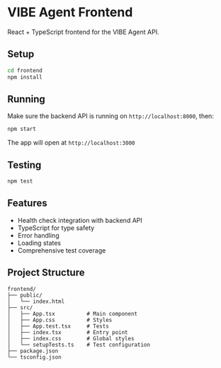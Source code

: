 # VIBE Agent Frontend

React + TypeScript frontend for the VIBE Agent API.

## Setup

```bash
cd frontend
npm install
```

## Running

Make sure the backend API is running on `http://localhost:8000`, then:

```bash
npm start
```

The app will open at `http://localhost:3000`

## Testing

```bash
npm test
```

## Features

- Health check integration with backend API
- TypeScript for type safety
- Error handling
- Loading states
- Comprehensive test coverage

## Project Structure

```
frontend/
├── public/
│   └── index.html
├── src/
│   ├── App.tsx          # Main component
│   ├── App.css          # Styles
│   ├── App.test.tsx     # Tests
│   ├── index.tsx        # Entry point
│   ├── index.css        # Global styles
│   └── setupTests.ts    # Test configuration
├── package.json
└── tsconfig.json
```